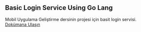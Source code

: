 ## Basic Login Service Using Go Lang

Mobil Uygulama Geliştirme dersinin projesi için basit login servisi. 
[Dokümana Ulaşın](https://yusufozgul.com/devs/mobilProje/doc/)
